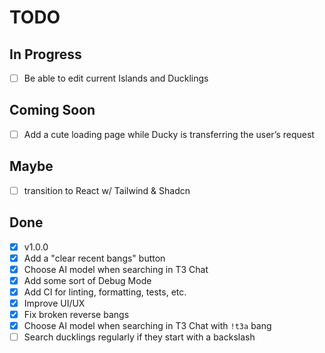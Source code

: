 # TODO

## In Progress

- [ ] Be able to edit current Islands and Ducklings

## Coming Soon

- [ ] Add a cute loading page while Ducky is transferring the user’s request

## Maybe

- [ ] transition to React w/ Tailwind & Shadcn

## Done

- [x] v1.0.0
- [x] Add a "clear recent bangs" button
- [x] Choose AI model when searching in T3 Chat
- [x] Add some sort of Debug Mode
- [x] Add CI for linting, formatting, tests, etc.
- [x] Improve UI/UX
- [x] Fix broken reverse bangs
- [x] Choose AI model when searching in T3 Chat with `!t3a` bang
- [ ] Search ducklings regularly if they start with a backslash
